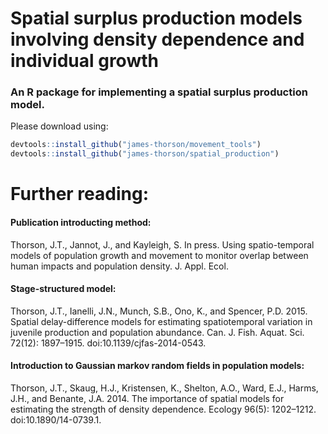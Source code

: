 # Spatial surplus production models involving density dependence and individual growth
### An R package for implementing a spatial surplus production model.  
Please download using:
```R
devtools::install_github("james-thorson/movement_tools")      
devtools::install_github("james-thorson/spatial_production")
```

# Further reading:

#### Publication introducting method:
Thorson, J.T., Jannot, J., and Kayleigh, S. In press. Using spatio-temporal models of population growth and movement to monitor overlap between human impacts and population density. J. Appl. Ecol.

#### Stage-structured model:
Thorson, J.T., Ianelli, J.N., Munch, S.B., Ono, K., and Spencer, P.D. 2015. Spatial delay-difference models for estimating spatiotemporal variation in juvenile production and population abundance. Can. J. Fish. Aquat. Sci. 72(12): 1897–1915. doi:10.1139/cjfas-2014-0543.

#### Introduction to Gaussian markov random fields in population models:
Thorson, J.T., Skaug, H.J., Kristensen, K., Shelton, A.O., Ward, E.J., Harms, J.H., and Benante, J.A. 2014. The importance of spatial models for estimating the strength of density dependence. Ecology 96(5): 1202–1212. doi:10.1890/14-0739.1.

